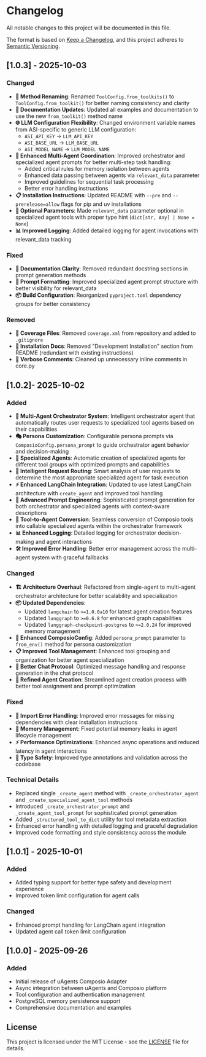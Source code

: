 # Changelog

All notable changes to this project will be documented in this file.

The format is based on [Keep a Changelog](https://keepachangelog.com/en/1.0.0/),
and this project adheres to [Semantic Versioning](https://semver.org/spec/v2.0.0.html).

## [1.0.3] - 2025-10-03

### Changed
- **🔧 Method Renaming**: Renamed `ToolConfig.from_toolkits()` to `ToolConfig.from_toolkit()` for better naming consistency and clarity
- **📝 Documentation Updates**: Updated all examples and documentation to use the new `from_toolkit()` method name
- **🌐 LLM Configuration Flexibility**: Changed environment variable names from ASI-specific to generic LLM configuration:
  - `ASI_API_KEY` → `LLM_API_KEY`
  - `ASI_BASE_URL` → `LLM_BASE_URL`
  - `ASI_MODEL_NAME` → `LLM_MODEL_NAME`
- **🤖 Enhanced Multi-Agent Coordination**: Improved orchestrator and specialized agent prompts for better multi-step task handling:
  - Added critical rules for memory isolation between agents
  - Enhanced data passing between agents via `relevant_data` parameter
  - Improved guidelines for sequential task processing
  - Better error handling instructions
- **📋 Installation Instructions**: Updated README with `--pre` and `--prerelease=allow` flags for pip and uv installations
- **🔄 Optional Parameters**: Made `relevant_data` parameter optional in specialized agent tools with proper type hint (`dict[str, Any] | None = None`)
- **📊 Improved Logging**: Added detailed logging for agent invocations with relevant_data tracking

### Fixed
- **📝 Documentation Clarity**: Removed redundant docstring sections in prompt generation methods
- **🎯 Prompt Formatting**: Improved specialized agent prompt structure with better visibility for relevant_data
- **📦 Build Configuration**: Reorganized `pyproject.toml` dependency groups for better consistency

### Removed
- **🧹 Coverage Files**: Removed `coverage.xml` from repository and added to `.gitignore`
- **📝 Installation Docs**: Removed "Development Installation" section from README (redundant with existing instructions)
- **💬 Verbose Comments**: Cleaned up unnecessary inline comments in core.py

## [1.0.2]- 2025-10-02

### Added
- **🚀 Multi-Agent Orchestrator System**: Intelligent orchestrator agent that automatically routes user requests to specialized tool agents based on their capabilities
- **🎭 Persona Customization**: Configurable persona prompts via `ComposioConfig.persona_prompt` to guide orchestrator agent behavior and decision-making
- **🤖 Specialized Agents**: Automatic creation of specialized agents for different tool groups with optimized prompts and capabilities
- **🧠 Intelligent Request Routing**: Smart analysis of user requests to determine the most appropriate specialized agent for task execution
- **⚡ Enhanced LangChain Integration**: Updated to use latest LangChain architecture with `create_agent` and improved tool handling
- **📝 Advanced Prompt Engineering**: Sophisticated prompt generation for both orchestrator and specialized agents with context-aware descriptions
- **🔄 Tool-to-Agent Conversion**: Seamless conversion of Composio tools into callable specialized agents within the orchestrator framework
- **📊 Enhanced Logging**: Detailed logging for orchestrator decision-making and agent interactions
- **🛠️ Improved Error Handling**: Better error management across the multi-agent system with graceful fallbacks

### Changed
- **🏗️ Architecture Overhaul**: Refactored from single-agent to multi-agent orchestrator architecture for better scalability and specialization
- **📦 Updated Dependencies**:
  - Updated `langchain` to `>=1.0.0a10` for latest agent creation features
  - Updated `langgraph` to `>=0.6.8` for enhanced graph capabilities
  - Updated `langgraph-checkpoint-postgres` to `>=2.0.24` for improved memory management
- **🔧 Enhanced ComposioConfig**: Added `persona_prompt` parameter to `from_env()` method for persona customization
- **📋 Improved Tool Management**: Enhanced tool grouping and organization for better agent specialization
- **💬 Better Chat Protocol**: Optimized message handling and response generation in the chat protocol
- **🎯 Refined Agent Creation**: Streamlined agent creation process with better tool assignment and prompt optimization

### Fixed
- **🐛 Import Error Handling**: Improved error messages for missing dependencies with clear installation instructions
- **🔄 Memory Management**: Fixed potential memory leaks in agent lifecycle management
- **⚡ Performance Optimizations**: Enhanced async operations and reduced latency in agent interactions
- **🔧 Type Safety**: Improved type annotations and validation across the codebase

### Technical Details
- Replaced single `_create_agent` method with `_create_orchestrator_agent` and `_create_specialized_agent_tool` methods
- Introduced `_create_orchestrator_prompt` and `_create_agent_tool_prompt` for sophisticated prompt generation
- Added `_structured_tool_to_dict` utility for tool metadata extraction
- Enhanced error handling with detailed logging and graceful degradation
- Improved code formatting and style consistency across the module

## [1.0.1] - 2025-10-01

### Added
- Added typing support for better type safety and development experience
- Improved token limit configuration for agent calls

### Changed
- Enhanced prompt handling for LangChain agent integration
- Updated agent call token limit configuration

## [1.0.0] - 2025-09-26

### Added
- Initial release of uAgents Composio Adapter
- Async integration between uAgents and Composio platform
- Tool configuration and authentication management
- PostgreSQL memory persistence support
- Comprehensive documentation and examples

## License

This project is licensed under the MIT License - see the [LICENSE](LICENSE) file for details.
